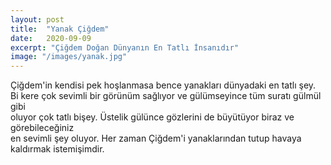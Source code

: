 ```yaml
---
layout: post
title:  "Yanak Çiğdem"
date:   2020-09-09
excerpt: "Çiğdem Doğan Dünyanın En Tatlı İnsanıdır"
image: "/images/yanak.jpg"
---
```


Çiğdem'in kendisi pek hoşlanmasa bence yanakları dünyadaki en tatlı şey.  
Bi kere çok sevimli bir görünüm sağlıyor ve gülümseyince tüm suratı gülmül gibi  
oluyor çok tatlı bişey. Üstelik gülünce gözlerini de büyütüyor biraz ve görebileceğiniz  
en sevimli şey oluyor. Her zaman Çiğdem'i yanaklarından tutup havaya kaldırmak istemişimdir.

